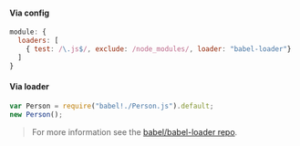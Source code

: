 #### Via config

```js
module: {
  loaders: [
    { test: /\.js$/, exclude: /node_modules/, loader: "babel-loader"}
  ]
}
```

#### Via loader

```js
var Person = require("babel!./Person.js").default;
new Person();
```

<blockquote class="babel-callout babel-callout-info">
  <p>
    For more information see the <a href="https://github.com/babel/babel-loader">babel/babel-loader repo</a>.
  </p>
</blockquote>
